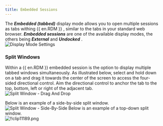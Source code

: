 ```yaml
---
title: Embedded Sessions
---
```

The ***Embedded (tabbed)*** display mode allows you to open multiple sessions as tabs withing {{ en.RDM }} , similar to the tabs in your standard web browser. ***Embedded sessions*** are one of the available display modes, the others being   ***External*** and ***Undocked*** .  
![Display Mode Settings](/img/en/rdm/windows/clip11186.png) 

### Split Windows 

Within a {{ en.RDM }} embedded session is the option to display multiple tabbed windows simultaneously. As illustrated below, select and hold down on a tab and drag it towards the center of the screen to access the four-sided directional control. Aim the directional control to anchor the tab to the top, bottom, left or right of the adjacent tab.  
![Split Window - Drag And Drop](/img/en/rdm/windows/clip11187.png) 

Below is an example of a side-by-side split window.  
![Split Window - Side-By-Side](/img/en/rdm/windows/clip11188.png) 
Below is an example of a top-down split window.  
![!!clip11189.png](/img/en/rdm/windows/clip11189.png)  

